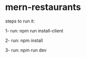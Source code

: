 # mern-restaurants

steps to run it:

1- run: npm run install-client

2- run: npm install

3- run: npm run dev
